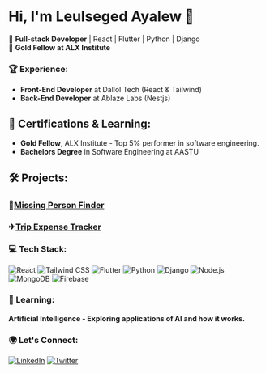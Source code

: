 # Hi, I'm Leulseged Ayalew 👋

🔹 **Full-stack Developer** | React | Flutter | Python | Django  
🔹 **Gold Fellow at ALX Institute**  

### 🏆 Experience:
- **Front-End Developer** at Dallol Tech (React & Tailwind)
- **Back-End Developer** at Ablaze Labs (Nestjs)

## 📜 Certifications & Learning:
- **Gold Fellow**, ALX Institute - Top 5% performer in software engineering.
- **Bachelors Degree** in Software Engineering at AASTU


## 🛠️ Projects: 
### 🔎[Missing Person Finder](https://github.com/CapStoneProject-Missing-People/Missing-individual)
### ✈[Trip Expense Tracker](https://github.com/leul1992/TrackExp)

### 💻 Tech Stack:
![React](https://img.shields.io/badge/-React-61DAFB?style=flat&logo=react&logoColor=white)
![Tailwind CSS](https://img.shields.io/badge/-Tailwind%20CSS-38B2AC?style=flat&logo=tailwind-css&logoColor=white)
![Flutter](https://img.shields.io/badge/-Flutter-02569B?style=flat&logo=flutter&logoColor=white)
![Python](https://img.shields.io/badge/-Python-3776AB?style=flat&logo=python&logoColor=white)
![Django](https://img.shields.io/badge/-Django-092E20?style=flat&logo=django&logoColor=white)
![Node.js](https://img.shields.io/badge/-Node.js-339933?style=flat&logo=node.js&logoColor=white)
![MongoDB](https://img.shields.io/badge/-MongoDB-47A248?style=flat&logo=mongodb&logoColor=white)
![Firebase](https://img.shields.io/badge/-Firebase-FFCA28?style=flat&logo=firebase&logoColor=white)




### 🌱 Learning:
#### **Artificial Intelligence** - Exploring applications of AI and how it works.

### 🌍 Let's Connect:
[![LinkedIn](https://img.shields.io/badge/LinkedIn-0077B5?style=flat&logo=linkedin&logoColor=white)](https://www.linkedin.com/in/leulseged-ayalew-352a461a0/)
[![Twitter](https://img.shields.io/badge/Twitter-1DA1F2?style=flat&logo=twitter&logoColor=white)](https://x.com/Leulbkm)
